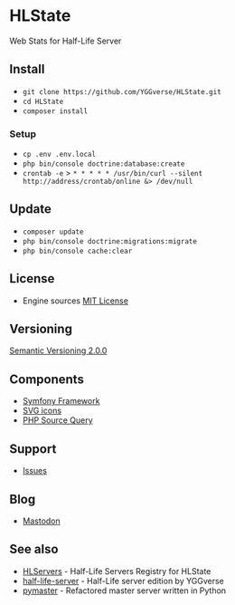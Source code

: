 # HLState

Web Stats for Half-Life Server

## Install

* `git clone https://github.com/YGGverse/HLState.git`
* `cd HLState`
* `composer install`

### Setup

* `cp .env .env.local`
* `php bin/console doctrine:database:create`
* `crontab -e` > `* * * * * /usr/bin/curl --silent http://address/crontab/online &> /dev/null`

## Update

* `composer update`
* `php bin/console doctrine:migrations:migrate`
* `php bin/console cache:clear`

## License

* Engine sources [MIT License](https://github.com/YGGverse/HLState/blob/main/LICENSE)

## Versioning

[Semantic Versioning 2.0.0](https://semver.org/#semantic-versioning-200)

## Components

* [Symfony Framework](https://symfony.com)
* [SVG icons](https://icons.getbootstrap.com)
* [PHP Source Query](https://github.com/xPaw/PHP-Source-Query)

## Support

* [Issues](https://github.com/YGGverse/HLState/issues)

## Blog

* [Mastodon](https://mastodon.social/@YGGverse)

## See also

* [HLServers](https://github.com/YGGverse/HLServers) - Half-Life Servers Registry for HLState
* [half-life-server](https://github.com/YGGverse/half-life-server) - Half-Life server edition by YGGverse
* [pymaster](https://github.com/YGGverse/pymaster) - Refactored master server written in Python